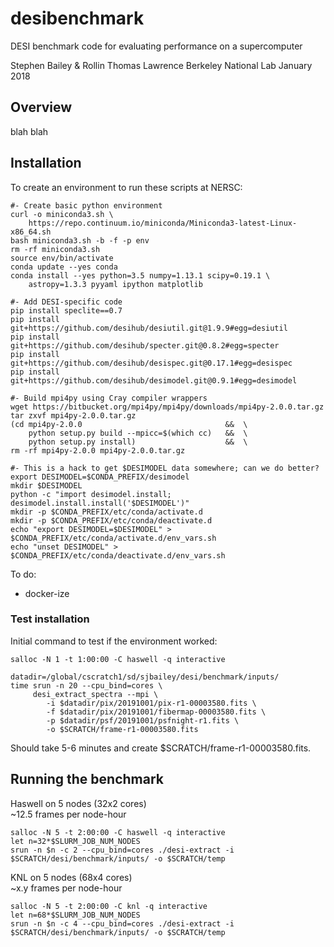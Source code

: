 # desibenchmark

DESI benchmark code for evaluating performance on a supercomputer

Stephen Bailey & Rollin Thomas
Lawrence Berkeley National Lab
January 2018

## Overview

blah blah

## Installation

To create an environment to run these scripts at NERSC:
```
#- Create basic python environment
curl -o miniconda3.sh \
    https://repo.continuum.io/miniconda/Miniconda3-latest-Linux-x86_64.sh
bash miniconda3.sh -b -f -p env
rm -rf miniconda3.sh
source env/bin/activate
conda update --yes conda
conda install --yes python=3.5 numpy=1.13.1 scipy=0.19.1 \
    astropy=1.3.3 pyyaml ipython matplotlib

#- Add DESI-specific code
pip install speclite==0.7
pip install git+https://github.com/desihub/desiutil.git@1.9.9#egg=desiutil
pip install git+https://github.com/desihub/specter.git@0.8.2#egg=specter
pip install git+https://github.com/desihub/desispec.git@0.17.1#egg=desispec
pip install git+https://github.com/desihub/desimodel.git@0.9.1#egg=desimodel

#- Build mpi4py using Cray compiler wrappers
wget https://bitbucket.org/mpi4py/mpi4py/downloads/mpi4py-2.0.0.tar.gz
tar zxvf mpi4py-2.0.0.tar.gz
(cd mpi4py-2.0.0                                &&  \
    python setup.py build --mpicc=$(which cc)   &&  \
    python setup.py install)                    &&  \
rm -rf mpi4py-2.0.0 mpi4py-2.0.0.tar.gz

#- This is a hack to get $DESIMODEL data somewhere; can we do better?
export DESIMODEL=$CONDA_PREFIX/desimodel
mkdir $DESIMODEL
python -c "import desimodel.install; desimodel.install.install('$DESIMODEL')"
mkdir -p $CONDA_PREFIX/etc/conda/activate.d
mkdir -p $CONDA_PREFIX/etc/conda/deactivate.d
echo "export DESIMODEL=$DESIMODEL" > $CONDA_PREFIX/etc/conda/activate.d/env_vars.sh
echo "unset DESIMODEL" > $CONDA_PREFIX/etc/conda/deactivate.d/env_vars.sh
```

To do:
  * docker-ize

### Test installation

Initial command to test if the environment worked:
```
salloc -N 1 -t 1:00:00 -C haswell -q interactive

datadir=/global/cscratch1/sd/sjbailey/desi/benchmark/inputs/
time srun -n 20 --cpu_bind=cores \
     desi_extract_spectra --mpi \
        -i $datadir/pix/20191001/pix-r1-00003580.fits \
        -f $datadir/pix/20191001/fibermap-00003580.fits \
        -p $datadir/psf/20191001/psfnight-r1.fits \
        -o $SCRATCH/frame-r1-00003580.fits
```
Should take 5-6 minutes and create $SCRATCH/frame-r1-00003580.fits.

## Running the benchmark

Haswell on 5 nodes (32x2 cores) <BR/>
~12.5 frames per node-hour
```
salloc -N 5 -t 2:00:00 -C haswell -q interactive
let n=32*$SLURM_JOB_NUM_NODES
srun -n $n -c 2 --cpu_bind=cores ./desi-extract -i $SCRATCH/desi/benchmark/inputs/ -o $SCRATCH/temp
```

KNL on 5 nodes (68x4 cores) <BR/>
~x.y frames per node-hour
```
salloc -N 5 -t 2:00:00 -C knl -q interactive
let n=68*$SLURM_JOB_NUM_NODES
srun -n $n -c 4 --cpu_bind=cores ./desi-extract -i $SCRATCH/desi/benchmark/inputs/ -o $SCRATCH/temp
```

